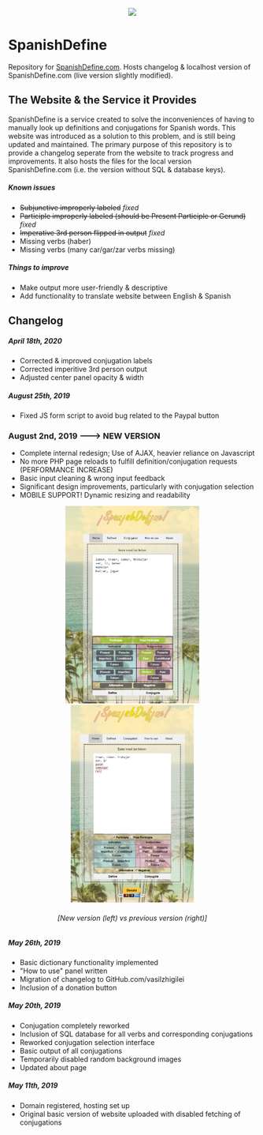 <p align="center">
  <a href="https://www.spanishdefine.com" target="_blank"><img src="https://www.spanishdefine.com/resources/logo/spanishdefine_logo_header.png"></a>
</p>

SpanishDefine
===============
Repository for [SpanishDefine.com](https://spanishdefine.com).
Hosts changelog & localhost version of SpanishDefine.com (live version slightly modified).

The Website & the Service it Provides
-------------------------------------
SpanishDefine is a service created to solve the inconveniences of having to manually look up definitions and conjugations for Spanish words. This website was introduced as a solution to this problem, and is still being updated and maintained. The primary purpose of this repository is to provide a changelog seperate from the website to track progress and improvements. It also hosts the files for the local version SpanishDefine.com (i.e. the version without SQL & database keys).

##### Known issues
* ~~Subjunctive improperly labeled~~ *fixed*
* ~~Participle improperly labeled (should be Present Participle or Gerund)~~ *fixed*
* ~~Imperative 3rd person flipped in output~~ *fixed*
* Missing verbs (haber)
* Missing verbs (many car/gar/zar verbs missing)

##### Things to improve
* Make output more user-friendly & descriptive
* Add functionality to translate website between English & Spanish

Changelog
---------

##### April 18th, 2020
* Corrected & improved conjugation labels
* Corrected imperitive 3rd person output
* Adjusted center panel opacity & width

##### August 25th, 2019
* Fixed JS form script to avoid bug related to the Paypal button

### August 2nd, 2019 ---> NEW VERSION
* Complete internal redesign; Use of AJAX, heavier reliance on Javascript
* No more PHP page reloads to fulfill definition/conjugation requests (PERFORMANCE INCREASE)
* Basic input cleaning & wrong input feedback
* Significant design improvements, particularly with conjugation selection
* MOBILE SUPPORT! Dynamic resizing and readability

<p align="center">
<img src="https://github.com/vasilzhigilei/SpanishDefine/blob/master/ver2.PNG" height="400px"></img>
<img src="https://github.com/vasilzhigilei/SpanishDefine/blob/master/ver1.PNG" height="400px"></img>
</p>

<h6 align="center"><i>[New version (left) vs previous version (right)]</i></h6>

##### May 26th, 2019
* Basic dictionary functionality implemented
* "How to use" panel written
* Migration of changelog to GitHub.com/vasilzhigilei
* Inclusion of a donation button
##### May 20th, 2019
* Conjugation completely reworked
* Inclusion of SQL database for all verbs and corresponding conjugations
* Reworked conjugation selection interface
* Basic output of all conjugations
* Temporarily disabled random background images
* Updated about page
##### May 11th, 2019
* Domain registered, hosting set up
* Original basic version of website uploaded with disabled fetching of conjugations
